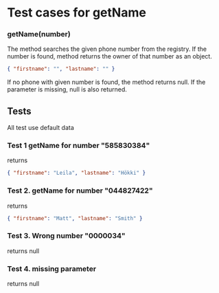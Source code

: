 # Test cases for getName

### **getName(number)**

The method searches the given phone number from the registry. If the number is found, method returns the owner of that number as an object.

```json
{ "firstname": "", "lastname": "" }
```

If no phone with given number is found, the method returns null.
If the parameter is missing, null is also returned.

## Tests

All test use default data

### Test 1 getName for number "585830384"

returns

```json
{ "firstname": "Leila", "lastname": "Hökki" }
```

### Test 2. getName for number "044827422"

returns

```json
{ "firstname": "Matt", "lastname": "Smith" }
```

### Test 3. Wrong number "0000034"
returns null

### Test 4. missing parameter
returns null 